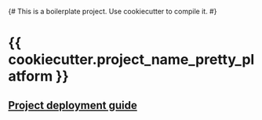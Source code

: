 {# This is a boilerplate project. Use cookiecutter to compile it. #}
# {{ cookiecutter.project_name_pretty_platform }}

## [Project deployment guide](./docs/deploy.md)
